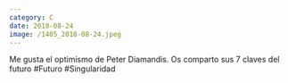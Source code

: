```yaml
--- 
category: C 
date: 2018-08-24 
image: /1405_2018-08-24.jpeg 
--- 
```


Me gusta el optimismo de Peter Diamandis. Os comparto sus 7 claves del futuro #Futuro #Singularidad